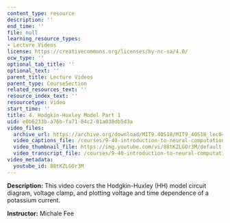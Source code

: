 ```yaml
---
content_type: resource
description: ''
end_time: ''
file: null
learning_resource_types:
- Lecture Videos
license: https://creativecommons.org/licenses/by-nc-sa/4.0/
ocw_type: ''
optional_tab_title: ''
optional_text: ''
parent_title: Lecture Videos
parent_type: CourseSection
related_resources_text: ''
resource_index_text: ''
resourcetype: Video
start_time: ''
title: 4. Hodgkin-Huxley Model Part 1
uid: e0b6233b-a76b-fa71-84c2-81a038db5d3a
video_files:
  archive_url: https://archive.org/download/MIT9.40S18/MIT9_40S18_lec04_300k.mp4
  video_captions_file: /courses/9-40-introduction-to-neural-computation-spring-2018/80c9b242b94856f9ab459a310cbf5642_88tKZLGOr3M.vtt
  video_thumbnail_file: https://img.youtube.com/vi/88tKZLGOr3M/default.jpg
  video_transcript_file: /courses/9-40-introduction-to-neural-computation-spring-2018/781e231a176b706a45746dfab0c3fc53_88tKZLGOr3M.pdf
video_metadata:
  youtube_id: 88tKZLGOr3M
---
```


**Description:** This video covers the Hodgkin-Huxley (HH) model circuit diagram, voltage clamp, and plotting voltage and time dependence of a potassium current.

**Instructor:** Michale Fee


